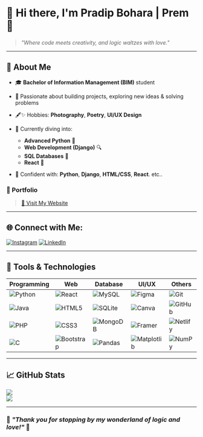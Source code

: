 # 👋 Hi there, I'm **Pradip Bohara | Prem** 💖

> *"Where code meets creativity, and logic waltzes with love."*

---

## 🌟 About Me

* 🎓 **Bachelor of Information Management (BIM)** student
* 🔦 Passionate about building projects, exploring new ideas & solving problems
* 🖋✨ Hobbies: **Photography**, **Poetry**, **UI/UX Design**
* 🌱 Currently diving into:

  * **Advanced Python** 🔄
  * **Web Development (Django)** 🔍
  * **SQL Databases** 📄
  * **React** 🚀
* 🧠 Confident with: **Python**, **Django**, **HTML/CSS**, **React**. etc..

### 💼 Portfolio

> [🔗 Visit My Website](https://pradipbohara.com.np)

---

## 🌐 Connect with Me:

[![Instagram](https://img.shields.io/badge/Instagram-%23E4405F.svg?logo=Instagram\&logoColor=white)](https://instagram.com/frem_in_prem)
[![LinkedIn](https://img.shields.io/badge/LinkedIn-%230077B5.svg?logo=linkedin\&logoColor=white)](https://linkedin.com/in/pradip-bohara)

---

## 🔧 Tools & Technologies

| Programming                                                                                                 | Web                                                                                                                     | Database                                                                                                          | UI/UX                                                                                                                      | Others                                                                                                              |
| ----------------------------------------------------------------------------------------------------------- | ----------------------------------------------------------------------------------------------------------------------- | ----------------------------------------------------------------------------------------------------------------- | -------------------------------------------------------------------------------------------------------------------------- | ------------------------------------------------------------------------------------------------------------------- |
| ![Python](https://img.shields.io/badge/python-3670A0?style=for-the-badge\&logo=python\&logoColor=ffdd54)    | ![React](https://img.shields.io/badge/react-%2320232a.svg?style=for-the-badge\&logo=react\&logoColor=%2361DAFB)         | ![MySQL](https://img.shields.io/badge/mysql-4479A1.svg?style=for-the-badge\&logo=mysql\&logoColor=white)          | ![Figma](https://img.shields.io/badge/figma-%23F24E1E.svg?style=for-the-badge\&logo=figma\&logoColor=white)                | ![Git](https://img.shields.io/badge/git-%23F05033.svg?style=for-the-badge\&logo=git\&logoColor=white)               |
| ![Java](https://img.shields.io/badge/java-%23ED8B00.svg?style=for-the-badge\&logo=openjdk\&logoColor=white) | ![HTML5](https://img.shields.io/badge/html5-%23E34F26.svg?style=for-the-badge\&logo=html5\&logoColor=white)             | ![SQLite](https://img.shields.io/badge/sqlite-%2307405e.svg?style=for-the-badge\&logo=sqlite\&logoColor=white)    | ![Canva](https://img.shields.io/badge/Canva-%2300C4CC.svg?style=for-the-badge\&logo=Canva\&logoColor=white)                | ![GitHub](https://img.shields.io/badge/github-%23121011.svg?style=for-the-badge\&logo=github\&logoColor=white)      |
| ![PHP](https://img.shields.io/badge/php-%23777BB4.svg?style=for-the-badge\&logo=php\&logoColor=white)       | ![CSS3](https://img.shields.io/badge/css3-%231572B6.svg?style=for-the-badge\&logo=css3\&logoColor=white)                | ![MongoDB](https://img.shields.io/badge/MongoDB-%234ea94b.svg?style=for-the-badge\&logo=mongodb\&logoColor=white) | ![Framer](https://img.shields.io/badge/Framer-black?style=for-the-badge\&logo=framer\&logoColor=blue)                      | ![Netlify](https://img.shields.io/badge/netlify-%23000000.svg?style=for-the-badge\&logo=netlify\&logoColor=#00C7B7) |
| ![C](https://img.shields.io/badge/c-%2300599C.svg?style=for-the-badge\&logo=c\&logoColor=white)             | ![Bootstrap](https://img.shields.io/badge/bootstrap-%238511FA.svg?style=for-the-badge\&logo=bootstrap\&logoColor=white) | ![Pandas](https://img.shields.io/badge/pandas-%23150458.svg?style=for-the-badge\&logo=pandas\&logoColor=white)    | ![Matplotlib](https://img.shields.io/badge/Matplotlib-%23ffffff.svg?style=for-the-badge\&logo=Matplotlib\&logoColor=black) | ![NumPy](https://img.shields.io/badge/numpy-%23013243.svg?style=for-the-badge\&logo=numpy\&logoColor=white)         |

---

## 📈 GitHub Stats

![](https://nirzak-streak-stats.vercel.app/?user=pradip-bohara\&theme=merko\&hide_border=false)<br/>
![](https://github-readme-stats.vercel.app/api/top-langs/?username=pradip-bohara\&theme=merko\&hide_border=false\&include_all_commits=false\&count_private=false\&layout=compact)

---

### 🎉 *"Thank you for stopping by my wonderland of logic and love!"* 💫
